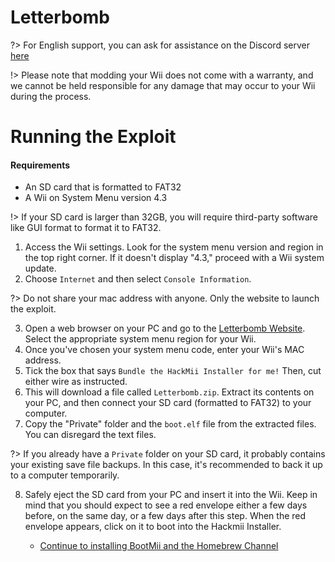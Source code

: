 # Letterbomb

?> For English support, you can ask for assistance on the Discord server [here](https://discord.gg/QvGQqx8Mns)

!> Please note that modding your Wii does not come with a warranty, and we cannot be held responsible for any damage that may occur to your Wii during the process.

# Running the Exploit

#### Requirements
- An SD card that is formatted to FAT32
- A Wii on System Menu version 4.3

!> If your SD card is larger than 32GB, you will require third-party software like GUI format to format it to FAT32.

1. Access the Wii settings. Look for the system menu version and region in the top right corner. If it doesn't display "4.3," proceed with a Wii system update.
2. Choose `Internet` and then select `Console Information`.

?> Do not share your mac address with anyone. Only the website to launch the exploit.

3. Open a web browser on your PC and go to the [Letterbomb Website](https://please.hackmii.com). Select the appropriate system menu region for your Wii.
4. Once you've chosen your system menu code, enter your Wii's MAC address.
5. Tick the box that says `Bundle the HackMii Installer for me!` Then, cut either wire as instructed.
6. This will download a file called `Letterbomb.zip`. Extract its contents on your PC, and then connect your SD card (formatted to FAT32) to your computer.
7. Copy the "Private" folder and the `boot.elf` file from the extracted files. You can disregard the text files.

?> If you already have a `Private` folder on your SD card, it probably contains your existing save file backups. In this case, it's recommended to back it up to a computer temporarily.

8. Safely eject the SD card from your PC and insert it into the Wii. Keep in mind that you should expect to see a red envelope either a few days before, on the same day, or a few days after this step. When the red envelope appears, click on it to boot into the Hackmii Installer.

    - [Continue to installing BootMii and the Homebrew Channel](hackmii-installer)
